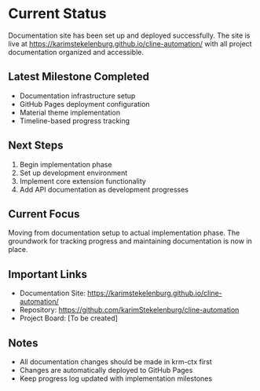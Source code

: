# Current Status

Documentation site has been set up and deployed successfully. The site is live at https://karimstekelenburg.github.io/cline-automation/ with all project documentation organized and accessible.

## Latest Milestone Completed
- Documentation infrastructure setup
- GitHub Pages deployment configuration
- Material theme implementation
- Timeline-based progress tracking

## Next Steps
1. Begin implementation phase
2. Set up development environment
3. Implement core extension functionality
4. Add API documentation as development progresses

## Current Focus
Moving from documentation setup to actual implementation phase. The groundwork for tracking progress and maintaining documentation is now in place.

## Important Links
- Documentation Site: https://karimstekelenburg.github.io/cline-automation/
- Repository: https://github.com/karimStekelenburg/cline-automation
- Project Board: [To be created]

## Notes
- All documentation changes should be made in krm-ctx first
- Changes are automatically deployed to GitHub Pages
- Keep progress log updated with implementation milestones